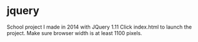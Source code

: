 # jquery
School project I made in 2014 with JQuery 1.11
Click index.html to launch the project. Make sure browser width is at least 1100 pixels.
